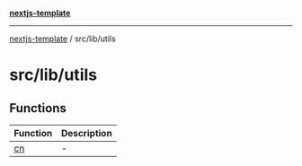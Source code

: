 [**nextjs-template**](../../../README.md)

---

[nextjs-template](../../../README.md) / src/lib/utils

# src/lib/utils

## Functions

| Function              | Description |
| --------------------- | ----------- |
| [cn](functions/cn.md) | -           |
